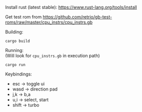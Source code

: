 Install rust (latest stable): https://www.rust-lang.org/tools/install  

Get test rom from https://github.com/retrio/gb-test-roms/raw/master/cpu_instrs/cpu_instrs.gb

Building:

```shell
cargo build
```

Running:  
(Will look for `cpu_instrs.gb` in execution path)
```shell
cargo run
```

Keybindings:
- esc -> toggle ui
- wasd -> direction pad
- j,k -> b,a
- u,i -> select, start
- shift -> turbo